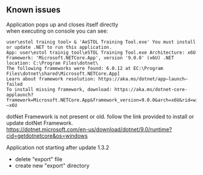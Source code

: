 ## Known issues  
  
Application pops up and closes itself directly  
when executing on console you can see:  
```
user\estol trainig tool> & 'AeSTOL Training Tool.exe' You must install or update .NET to run this application. 
App: user\estol trainig tool\eSTOL Training Tool.exe Architecture: x6U Framework: 'Microsoft.NETCore.App', version '9.0.0' (x6U) .NET location: C:\Program Files\dotnet\ 
The following frameworks were found: 6.0.12 at EC:\Program Files\dotnet\shared\Microsoft.NETCore.App] 
Learn about framework resolution: https://aka.ms/dotnet/app—launch—failed 
To install missing framework, download: https://aka.ms/dotnet-core-applaunch?framework=Microsoft.NETCore.App&framework_version=9.0.0&arch=x6U&rid=win10—x6U 
```

dotNet Framework is not present or old. follow the link provided to install or update dotNet Framework.  
https://dotnet.microsoft.com/en-us/download/dotnet/9.0/runtime?cid=getdotnetcore&os=windows



Application not starting after update 1.3.2

- delete "export" file
- create new "export" directory
